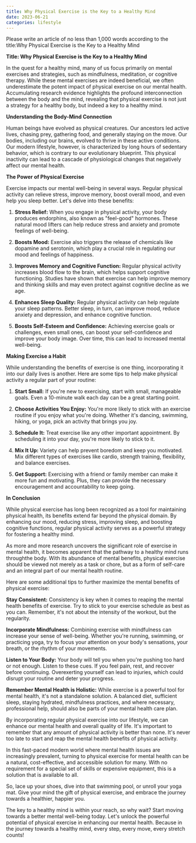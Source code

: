 ```yaml
---
title: Why Physical Exercise is the Key to a Healthy Mind
date: 2023-06-21
categories: lifestyle
---
```


Please write an article of no less than 1,000 words according to the title:Why Physical Exercise is the Key to a Healthy Mind

**Title: Why Physical Exercise is the Key to a Healthy Mind**

In the quest for a healthy mind, many of us focus primarily on mental exercises and strategies, such as mindfulness, meditation, or cognitive therapy. While these mental exercises are indeed beneficial, we often underestimate the potent impact of physical exercise on our mental health. Accumulating research evidence highlights the profound interconnection between the body and the mind, revealing that physical exercise is not just a strategy for a healthy body, but indeed a key to a healthy mind.

**Understanding the Body-Mind Connection**

Human beings have evolved as physical creatures. Our ancestors led active lives, chasing prey, gathering food, and generally staying on the move. Our bodies, including our brains, evolved to thrive in these active conditions. Our modern lifestyle, however, is characterized by long hours of sedentary behavior, which is contrary to our evolutionary blueprint. This physical inactivity can lead to a cascade of physiological changes that negatively affect our mental health.

**The Power of Physical Exercise**

Exercise impacts our mental well-being in several ways. Regular physical activity can relieve stress, improve memory, boost overall mood, and even help you sleep better. Let's delve into these benefits:

1. **Stress Relief:** When you engage in physical activity, your body produces endorphins, also known as "feel-good" hormones. These natural mood lifters can help reduce stress and anxiety and promote feelings of well-being.

2. **Boosts Mood:** Exercise also triggers the release of chemicals like dopamine and serotonin, which play a crucial role in regulating our mood and feelings of happiness.

3. **Improves Memory and Cognitive Function:** Regular physical activity increases blood flow to the brain, which helps support cognitive functioning. Studies have shown that exercise can help improve memory and thinking skills and may even protect against cognitive decline as we age.

4. **Enhances Sleep Quality:** Regular physical activity can help regulate your sleep patterns. Better sleep, in turn, can improve mood, reduce anxiety and depression, and enhance cognitive function.

5. **Boosts Self-Esteem and Confidence:** Achieving exercise goals or challenges, even small ones, can boost your self-confidence and improve your body image. Over time, this can lead to increased mental well-being.

**Making Exercise a Habit**

While understanding the benefits of exercise is one thing, incorporating it into our daily lives is another. Here are some tips to help make physical activity a regular part of your routine:

1. **Start Small:** If you're new to exercising, start with small, manageable goals. Even a 10-minute walk each day can be a great starting point.

2. **Choose Activities You Enjoy:** You're more likely to stick with an exercise routine if you enjoy what you're doing. Whether it's dancing, swimming, hiking, or yoga, pick an activity that brings you joy.

3. **Schedule It:** Treat exercise like any other important appointment. By scheduling it into your day, you're more likely to stick to it.

4. **Mix It Up:** Variety can help prevent boredom and keep you motivated. Mix different types of exercises like cardio, strength training, flexibility, and balance exercises.

5. **Get Support:** Exercising with a friend or family member can make it more fun and motivating. Plus, they can provide the necessary encouragement and accountability to keep going.

**In Conclusion**

While physical exercise has long been recognized as a tool for maintaining physical health, its benefits extend far beyond the physical domain. By enhancing our mood, reducing stress, improving sleep, and boosting cognitive functions, regular physical activity serves as a powerful strategy for fostering a healthy mind.

As more and more research uncovers the significant role of exercise in mental health, it becomes apparent that the pathway to a healthy mind runs throughthe body. With its abundance of mental benefits, physical exercise should be viewed not merely as a task or chore, but as a form of self-care and an integral part of our mental health routine.

Here are some additional tips to further maximize the mental benefits of physical exercise:

**Stay Consistent:** Consistency is key when it comes to reaping the mental health benefits of exercise. Try to stick to your exercise schedule as best as you can. Remember, it's not about the intensity of the workout, but the regularity.

**Incorporate Mindfulness:** Combining exercise with mindfulness can increase your sense of well-being. Whether you're running, swimming, or practicing yoga, try to focus your attention on your body's sensations, your breath, or the rhythm of your movements.

**Listen to Your Body:** Your body will tell you when you're pushing too hard or not enough. Listen to these cues. If you feel pain, rest, and recover before continuing. Overexerting yourself can lead to injuries, which could disrupt your routine and deter your progress.

**Remember Mental Health is Holistic:** While exercise is a powerful tool for mental health, it's not a standalone solution. A balanced diet, sufficient sleep, staying hydrated, mindfulness practices, and where necessary, professional help, should also be parts of your mental health care plan.

By incorporating regular physical exercise into our lifestyle, we can enhance our mental health and overall quality of life. It's important to remember that any amount of physical activity is better than none. It's never too late to start and reap the mental health benefits of physical activity.

In this fast-paced modern world where mental health issues are increasingly prevalent, turning to physical exercise for mental health can be a natural, cost-effective, and accessible solution for many. With no requirement for a special set of skills or expensive equipment, this is a solution that is available to all.

So, lace up your shoes, dive into that swimming pool, or unroll your yoga mat. Give your mind the gift of physical exercise, and embrace the journey towards a healthier, happier you.

The key to a healthy mind is within your reach, so why wait? Start moving towards a better mental well-being today. Let's unlock the powerful potential of physical exercise in enhancing our mental health. Because in the journey towards a healthy mind, every step, every move, every stretch counts!